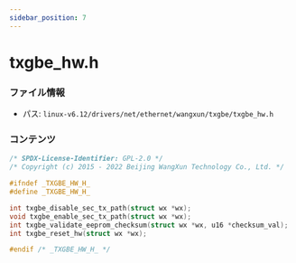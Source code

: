 ```yaml
---
sidebar_position: 7
---
```

# txgbe_hw.h

### ファイル情報

- パス: `linux-v6.12/drivers/net/ethernet/wangxun/txgbe/txgbe_hw.h`

### コンテンツ

```h
/* SPDX-License-Identifier: GPL-2.0 */
/* Copyright (c) 2015 - 2022 Beijing WangXun Technology Co., Ltd. */

#ifndef _TXGBE_HW_H_
#define _TXGBE_HW_H_

int txgbe_disable_sec_tx_path(struct wx *wx);
void txgbe_enable_sec_tx_path(struct wx *wx);
int txgbe_validate_eeprom_checksum(struct wx *wx, u16 *checksum_val);
int txgbe_reset_hw(struct wx *wx);

#endif /* _TXGBE_HW_H_ */

```
